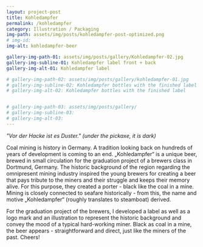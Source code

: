 ```yaml
---
layout: project-post
title: Kohledampfer
permalink: /kohledampfer
category: Illustration / Packaging
img-path: assets/img/posts/kohledampfer-post-optimized.png
# img-id: 
img-alt: kohledampfer-beer

gallery-img-path-01: assets/img/posts/gallery/Kohledampfer-02.jpg
gallery-img-subline-01: Kohledampfer label front + back
gallery-img-alt-01: Kohledampfer label

# gallery-img-path-02: assets/img/posts/gallery/kohledampfer-01.jpg
# gallery-img-subline-02: Kohledampfer bottles with the finished label
# gallery-img-alt-02: Kohledampfer bottles with the finished label


# gallery-img-path-03: assets/img/posts/gallery/
# gallery-img-subline-03: 
# gallery-img-alt-03:
---
```


<i>"Vor der Hacke ist es Duster." (under the pickaxe, it is dark)  </i>

Coal mining is history in Germany. A tradition looking back on hundreds of years of development is coming to an end. „Kohledampfer“ is a unique beer, brewed in small circulation for the graduation project of a brewers class in Dortmund, Germany. The historic background of the region regarding the omnipresent mining industry inspired the young brewers for creating a beer that pays tribute to the miners and their struggle and keeps their memory alive. For this purpose, they created a porter - black like the coal in a mine. Mining is closely connected to seafare historically - from this, the name and motive „Kohledampfer“ (roughly translates to steamboat) derived. 

For the graduation project of the brewers, I developed a label as well as a logo mark and an illustration to represent the historic background and convey the mood of a typical hard-working miner. Black as coal in a mine, the beer appears - straightforward and direct, just like the miners of the past. Cheers!